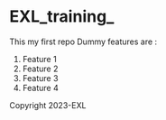 # EXL_training_

This my first repo
Dummy features are :
  1. Feature 1
  2. Feature 2
  3. Feature 3
  4. Feature 4

Copyright 2023-EXL

